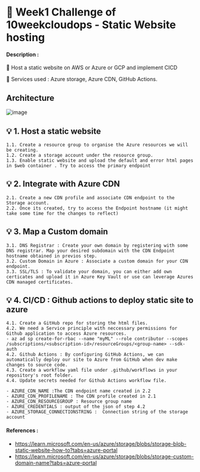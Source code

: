 # :rocket: Week1 Challenge of 10weekcloudops - Static Website hosting

#### Description :

:small_orange_diamond: Host a static website on AWS or Azure or GCP and implement CICD 

:small_orange_diamond: Services used : Azure storage, Azure CDN, GitHub Actions.

## Architecture 

![image](https://github.com/jananitework/week1-10weekcloudops/assets/136428700/dc4053f7-981f-4345-9148-5b891b174774)


## 💡 1. Host a static website 

```
1.1. Create a resource group to organise the Azure resources we will be creating.
1.2. Create a storage account under the resource group.
1.3. Enable static website and upload the default and error html pages in $web container . Try to access the primary endpoint 
```

## 💡 2. Integrate with Azure CDN

```
2.1. Create a new CDN profile and associate CDN endpoint to the Storage account.
2.2. Once its created, try to access the Endpoint hostname (it might take some time for the changes to reflect)
```

## 💡 3. Map a Custom domain

```
3.1. DNS Registrar : Create your own domain by registering with some DNS registrar. Map your desired subdomain with the CDN Endpoint hostname obtained in previos step.
3.2. Custom Domain in Azure : Associate a custom domain for your CDN endpoint. 
3.3. SSL/TLS : To validate your domain, you can either add own certicates and upload it in Azure Key Vault or use can leverage Azures CDN managed certificates.
```

## 💡 4. CI/CD : Github actions to deploy static site to azure

```
4.1. Create a GitHub repo for storing the html files.
4.2. We need a Service principle with neccessary permissions for Github application to access Azure resources.
- az ad sp create-for-rbac --name "myML" --role contributor --scopes /subscriptions/<subscription-id>/resourceGroups/<group-name> --sdk-auth
4.2. Github Actions : By configuring GitHub Actions, we can automatically deploy our site to Azure from GitHub when dev make changes to source code.
4.3. Create a workflow yaml file under .github/workflows in your repository's root folder.
4.4. Update secrets needed for Github Actions workflow file.

- AZURE_CDN_NAME :The CDN endpoint name created in 2.2
- AZURE_CDN_PROFILENAME : The CDN profile created in 2.1
- AZURE_CDN_RESOURCEGROUP : Resource group name
- AZURE_CREDENTIALS : output of the json of step 4.2
- AZURE_STORAGE_CONNECTIONSTRING :	Connection string of the storage account

```

#### References :
- https://learn.microsoft.com/en-us/azure/storage/blobs/storage-blob-static-website-how-to?tabs=azure-portal
- https://learn.microsoft.com/en-us/azure/storage/blobs/storage-custom-domain-name?tabs=azure-portal
